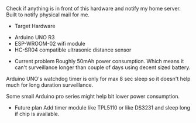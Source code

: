 Check if anything is in front of this hardware and notify my home server.
Built to notify physical mail for me.

* Target Hardware
- Arduino UNO R3 
- ESP-WROOM-02 wifi module
- HC-SR04 compatible ultrasonic distance sensor

* Current problem
Roughly 50mAh power consumption. Which means it can't surveillance longer than couple of days using decent sized battery.

Arduino UNO's watchdog timer is only for max 8 sec sleep so it doesn't help much for long duration surveillance.

Some small Arduino pro series might help bit lower power consumption.

* Future plan
Add timer module like TPL5110 or like DS3231 and sleep long if chip is available.